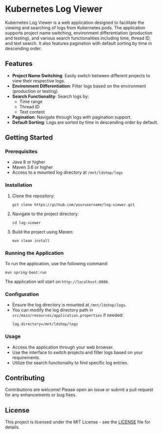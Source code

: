 # Kubernetes Log Viewer

Kubernetes Log Viewer is a web application designed to facilitate the viewing and searching of logs from Kubernetes pods. The application supports project name switching, environment differentiation (production and testing), and various search functionalities including time, thread ID, and text search. It also features pagination with default sorting by time in descending order.

## Features

- **Project Name Switching**: Easily switch between different projects to view their respective logs.
- **Environment Differentiation**: Filter logs based on the environment (production or testing).
- **Search Functionality**: Search logs by:
  - Time range
  - Thread ID
  - Text content
- **Pagination**: Navigate through logs with pagination support.
- **Default Sorting**: Logs are sorted by time in descending order by default.

## Getting Started

### Prerequisites

- Java 8 or higher
- Maven 3.6 or higher
- Access to a mounted log directory at `/mnt/ldshop/logs`

### Installation

1. Clone the repository:
   ```
   git clone https://github.com/yourusername/log-viewer.git
   ```
2. Navigate to the project directory:
   ```
   cd log-viewer
   ```
3. Build the project using Maven:
   ```
   mvn clean install
   ```

### Running the Application

To run the application, use the following command:
```
mvn spring-boot:run
```

The application will start on `http://localhost:8080`.

### Configuration

- Ensure the log directory is mounted at `/mnt/ldshop/logs`.
- You can modify the log directory path in `src/main/resources/application.properties` if needed:
  ```
  log.directory=/mnt/ldshop/logs
  ```

### Usage

- Access the application through your web browser.
- Use the interface to switch projects and filter logs based on your requirements.
- Utilize the search functionality to find specific log entries.

## Contributing

Contributions are welcome! Please open an issue or submit a pull request for any enhancements or bug fixes.

## License

This project is licensed under the MIT License - see the [LICENSE](LICENSE) file for details.